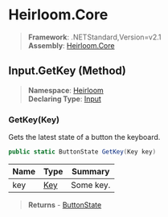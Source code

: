 # Heirloom.Core

> **Framework**: .NETStandard,Version=v2.1  
> **Assembly**: [Heirloom.Core][0]

## Input.GetKey (Method)

> **Namespace**: [Heirloom][0]  
> **Declaring Type**: [Input][1]

### GetKey(Key)

Gets the latest state of a button the keyboard.

```cs
public static ButtonState GetKey(Key key)
```

| Name | Type     | Summary   |
|------|----------|-----------|
| key  | [Key][2] | Some key. |

> **Returns** - [ButtonState][3]

[0]: ../../../Heirloom.Core.md
[1]: ../Input.md
[2]: ../Key.md
[3]: ../ButtonState.md
